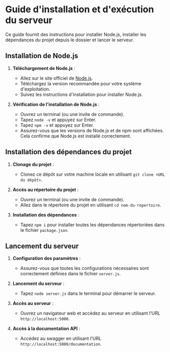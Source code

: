 # Guide d'installation et d'exécution du serveur

Ce guide fournit des instructions pour installer Node.js, installer les dépendances du projet depuis le dossier et lancer le serveur.

## Installation de Node.js

1. **Téléchargement de Node.js** :

   - Allez sur le site officiel de [Node.js](https://nodejs.org/).
   - Téléchargez la version recommandée pour votre système d'exploitation.
   - Suivez les instructions d'installation pour installer Node.js.

2. **Vérification de l'installation de Node.js** :
   - Ouvrez un terminal (ou une invite de commande).
   - Tapez `node -v` et appuyez sur Enter.
   - Tapez `npm -v` et appuyez sur Enter.
   - Assurez-vous que les versions de Node.js et de npm sont affichées. Cela confirme que Node.js est installé correctement.

## Installation des dépendances du projet

1. **Clonage du projet** :

   - Clonez ce dépôt sur votre machine locale en utilisant `git clone <URL du dépôt>`.

2. **Accès au répertoire du projet** :

   - Ouvrez un terminal (ou une invite de commande).
   - Allez dans le répertoire du projet en utilisant `cd nom-du-repertoire`.

3. **Installation des dépendances** :
   - Tapez `npm i` pour installer toutes les dépendances répertoriées dans le fichier `package.json`.

## Lancement du serveur

1. **Configuration des paramètres** :

   - Assurez-vous que toutes les configurations nécessaires sont correctement définies dans le fichier `server.js`.

2. **Lancement du serveur** :

   - Tapez `node server.js` dans le terminal pour démarrer le serveur.

3. **Accès au serveur** :

   - Ouvrez un navigateur web et accédez au serveur en utilisant l'URL `http://localhost:5000`.

4. **Accès à la documentation API** :
   - Accédez au swagger en utilisant l'URL `http://localhost:5000/documentation`.
